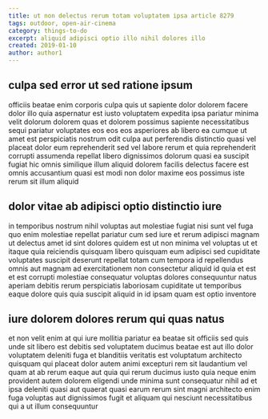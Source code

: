 ```yaml
---
title: ut non delectus rerum totam voluptatem ipsa article 8279
tags: outdoor, open-air-cinema
category: things-to-do
excerpt: aliquid adipisci optio illo nihil dolores illo
created: 2019-01-10
author: author1
---
```


## culpa sed error ut sed ratione ipsum

officiis beatae enim corporis culpa quis ut sapiente dolor dolorem facere dolor illo quia aspernatur est iusto voluptatem expedita ipsa pariatur minima velit dolorum dolorem quas et dolorem possimus sapiente necessitatibus sequi pariatur voluptates eos eos eos asperiores ab libero ea cumque ut amet est perspiciatis nostrum odit culpa aut perferendis distinctio quasi vel placeat dolor eum reprehenderit sed vel labore rerum et quia reprehenderit corrupti assumenda repellat libero dignissimos dolorum quasi ea suscipit fugiat hic omnis similique illum aliquid dolorem facilis delectus facere est omnis accusantium quasi est modi non dolor maxime eos possimus iste rerum sit illum aliquid

## dolor vitae ab adipisci optio distinctio iure

in temporibus nostrum nihil voluptas aut molestiae fugiat nisi sunt vel fuga quo enim molestiae repellat pariatur cum sed iure et rerum adipisci magnam ut delectus amet id sint dolores quidem est ut non minima vel voluptas ut et itaque quia reiciendis quisquam libero quisquam eum adipisci sed cupiditate voluptates suscipit deserunt repellat totam cum tempora id repellendus omnis aut magnam ad exercitationem non consectetur aliquid id quia et est et est corrupti molestiae consequatur voluptas dolores consequuntur natus aperiam debitis rerum perspiciatis laboriosam cupiditate ut temporibus eaque dolore quis quia suscipit aliquid in id ipsam quam est optio inventore

## iure dolorem dolores rerum qui quas natus

et non velit enim at qui iure mollitia pariatur ea beatae sit officiis sed quis unde sit libero est debitis sed voluptatem ducimus beatae est aut illo dolor voluptatem deleniti fuga et blanditiis veritatis est voluptatum architecto quisquam qui placeat dolor autem animi excepturi rem sit laudantium vel quam at ab rerum eaque aut quia qui rerum ducimus iusto quia neque enim provident autem dolorem eligendi unde minima sunt consequatur nihil ad et ipsa deleniti quasi aut quaerat quasi earum rerum sint magni architecto enim fuga voluptas aut dignissimos fugit et aliquam qui nesciunt necessitatibus qui a ut illum consequuntur

